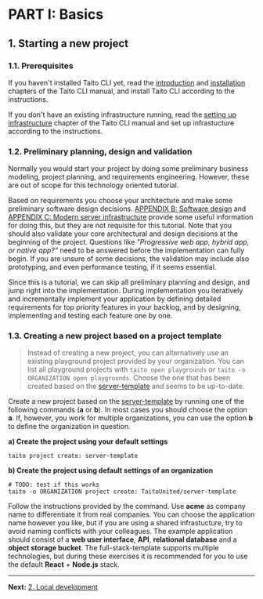 # PART I: Basics

## 1. Starting a new project

### 1.1. Prerequisites

If you haven't installed Taito CLI yet, read the [introduction](https://github.com/TaitoUnited/taito-cli/blob/dev/docs/manual/01-introduction) and [installation](https://github.com/TaitoUnited/taito-cli/blob/dev/docs/manual/02-installation) chapters of the Taito CLI manual, and install Taito CLI according to the instructions.

If you don't have an existing infrastructure running, read the [setting up infrastructure](https://github.com/TaitoUnited/taito-cli/blob/dev/docs/manual/02-installation.md#setting-up-infrastructure) chapter of the Taito CLI manual and set up infrastucture according to the instructions.

### 1.2. Preliminary planning, design and validation

Normally you would start your project by doing some preliminary business modeling, project planning, and requirements engineering. However, these are out of scope for this technology oriented tutorial.

Based on requirements you choose your architecture and make some preliminary software design decisions. [APPENDIX B: Software design](b-software-design) and [APPENDIX C: Modern server infrastructure](c-modern-server-infrastructure) provide some useful information for doing this, but they are not requisite for this tutorial. Note that you should also validate your core architectural and design decisions at the beginning of the project. Questions like _"Progressive web app, hybrid app, or native app?"_ need to be answered before the implementation can fully begin. If you are unsure of some decisions, the validation may include also prototyping, and even performance testing, if it seems essential.

Since this is a tutorial, we can skip all preliminary planning and design, and jump right into the implementation. During implementation you iteratively and incrementally implement your application by defining detailed requirements for top priority features in your backlog, and by designing, implementing and testing each feature one by one.

### 1.3. Creating a new project based on a project template

> Instead of creating a new project, you can alternatively use an existing playground project provided by your organization. You can list all playground projects with `taito open playgrounds` or `taito -o ORGANIZATION open playgrounds`. Choose the one that has been created based on the [server-template](https://github.com/TaitoUnited/server-template) and seems to be up-to-date.

Create a new project based on the [server-template](https://github.com/TaitoUnited/server-template) by running one of the following commands (**a** or **b**). In most cases you should choose the option **a**. If, however, you work for multiple organizations, you can use the option **b** to define the organization in question.

**a) Create the project using your default settings**

```shell
taito project create: server-template
```

**b) Create the project using default settings of an organization**

```shell
# TODO: test if this works
taito -o ORGANIZATION project create: TaitoUnited/server-template
```

Follow the instructions provided by the command. Use **acme** as company name to differentiate it from real companies. You can choose the application name however you like, but if you are using a shared infrastucture, try to avoid naming conflicts with your colleagues. The example application should consist of a **web user interface**, **API**, **relational database** and a **object storage bucket**. The full-stack-template supports multiple technologies, but during these exercises it is recommended for you to use the default **React** + **Node.js** stack.

---

**Next:** [2. Local development](/tutorial/02-local-development)
